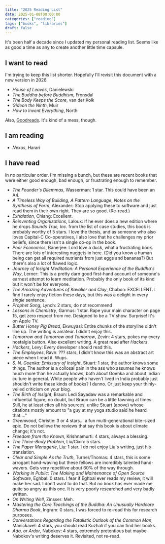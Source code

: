 ```yaml
---
title: "2025 Reading List"
date: 2025-01-08T00:00:00
categories: ["reading"]
tags: ["books", "libraries"]
draft: false
---
```


It's been half a decade since I updated my personal reading list.
Seems like as good a time as any to create another little time capsule.

## I want to read

I'm trying to keep this list shorter.
Hopefully I'll revisit this document with a new version in 2026.

* _House of Leaves_, Danielewski
* _The Buddha before Buddhism_, Fronsdal
* _The Body Keeps the Score_, van der Kolk
* _Gideon the Ninth_, Muir
* _How to Invent Everything_, North

Also, [Goodreads](https://www.goodreads.com/review/list/67034748).
It's kind of a mess, though.

## I am reading

* _Nexus_, Harari

## I have read

In no particular order.
I'm missing a bunch, but these are recent books that were either good enough, bad enough, or frustrating enough to remember.

* _The Founder's Dilemmas_, Wasserman: 1 star. This could have been an A4.
* _A Timeless Way of Building_, _A Pattern Language_, _Notes on the Synthesis of Form_, Alexander: Stop applying these to software and just read them in their own right. They are so good. (Re-read.)
* _Exhalation_, Chiang: Excellent.
* _Reinventing Organizations_, Laloux: If he ever does a new edition where he drops _Sounds True, Inc._ from the list of case studies, this book is probably worthy of 5 stars. I love the thesis, and as someone who also loves Capital-C Co-operatives, I also love that he challenges my prior beliefs, since there isn't a single co-op in the book.
* _Poor Economics_, Banerjee: Lord love a duck, what a frustrating book. There are lots of interesting nuggets in here. (Did you know a human being can get all required nutrients from just eggs and bananas?) But there's also a lot of flawed logic.
* _Journey of Insight Meditation: A Personal Experience of the Buddha's Way_, Lerner: This is a pretty darn good first-hand account of someone's earnest attempt to learn meditation. Probably the only book of its kind but it won't be for everyone.
* _The Amazing Adventures of Kavalier and Clay_, Chabon: EXCELLENT. I find I rarely enjoy fiction these days, but this was a delight in every _single_ sentence.
* _Prophet Song_, Lynch: 2 stars, do not recommend
* _Lessons in Chemistry_, Garmus: 1 star. Rape your main character on page 15, get zero respect from me. Designed to be a TV show. Surprise! It's on Apple TV.
* _Butter Honey Pig Bread_, Ekwuyasi: Entire chunks of the storyline didn't line up. The writing is amateur. I didn't enjoy this.
* _Tomorrow and Tomorrow and Tomorrow_, Zevin: 4 stars, pokes my every nostalgia button. Also excellent writing. A great read after _Hackers_.
* _Hackers_, Levy: Every developer should read this.
* _The Employees_, Ravn: ??? stars, I didn't know this was an abstract art piece when I read it. Wups.
* _S. N. Goenka: Emissary of Insight_, Stuart: 1 star, the author knows some things. The author is a collosal pain in the ass who assumes he knows much more than he actually knows, both about Goenka and about Indian culture in general. White people who haven't lived in India probably just shouldn't write these kinds of books? I dunno. Or just keep your thinly-veiled criticism on your blog.
* _The Birth of Insight_, Braun: Ledi Sayadaw was a remarkable and influential figure, no doubt, but Braun can be a little fawning at times. Still, he at least cites all his sources, unlike Stuart (above) whose citations mostly amount to "a guy at my yoga studio said he heard that...."
* _Greenwood_, Christie: 3 or 4 stars... a fun multi-generational bite-sized epic. Do not believe the reviews that say this book is about climate change; it's not.
* _Freedom from the Known_, Krishnamurti: 4 stars, always a blessing.
* _The Three-Body Problem_, Liu/Cixin: 5 stars.
* _The Paper Menagerie_, Liu: 1 star. I do not enjoy Liu's writing, just his translation.
* _Clear and Simple As the Truth_, Turner/Thomas: 4 stars, this is some arrogant hand-waving but these fellows are incredibly talented hand-wavers. Gets very repetitive about 60% of the way through.
* _Working in Public: The Making and Maintenance of Open Source Software_, Eghbal: 0 stars. I fear if Eghbal ever reads my review, it will make her sad. I don't want to do that. But no book has ever made me quite so angry as this one. It is very poorly researched and very badly written.
* _On Writing Well_, Zinsser: Meh.
* _Mastering the Core Teachings of the Buddha: An Unusually Hardcore Dharma Book_, Ingram: 0 stars, I was forced to re-read this for research purposes.
* _Conversations Regarding the Fatalistic Outlook of the Common Man_, Manickavel: 4 stars, you should read Kuzhali if you can find her books.
* _Ada, or Ardor_, Nabokov: 4 stars, extremely pretentious but maybe Nabokov's writing deserves it. Revisited, not re-read.
